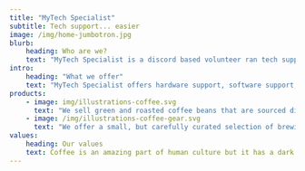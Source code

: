 ```yaml
---
title: "MyTech Specialist"
subtitle: Tech support... easier
image: /img/home-jumbotron.jpg
blurb:
    heading: Who are we?
    text: "MyTech Specialist is a discord based volunteer ran tech support community with over 4,000 members. Our goal is to provide free tech support so that our users can save money and get the most out of their technology."
intro:
    heading: "What we offer"
    text: "MyTech Specialist offers hardware support, software support, networking solutions, build guides, malware and virus removal assistance, and so much more."
products:
    - image: img/illustrations-coffee.svg
      text: "We sell green and roasted coffee beans that are sourced directly from independent farmers and farm cooperatives. We’re proud to offer a variety of coffee beans grown with great care for the environment and local communities. Check our post or contact us directly for current availability."
    - image: /img/illustrations-coffee-gear.svg
      text: "We offer a small, but carefully curated selection of brewing gear and tools for every taste and experience level. No matter if you roast your own beans or just bought your first french press, you’ll find a gadget to fall in love with in our shop."
values:
    heading: Our values
    text: Coffee is an amazing part of human culture but it has a dark side too – one of colonialism and mindless abuse of natural resources and human lives. We want to turn this around and return the coffee trade to the drink’s exhilarating, empowering and unifying nature.
---
```


